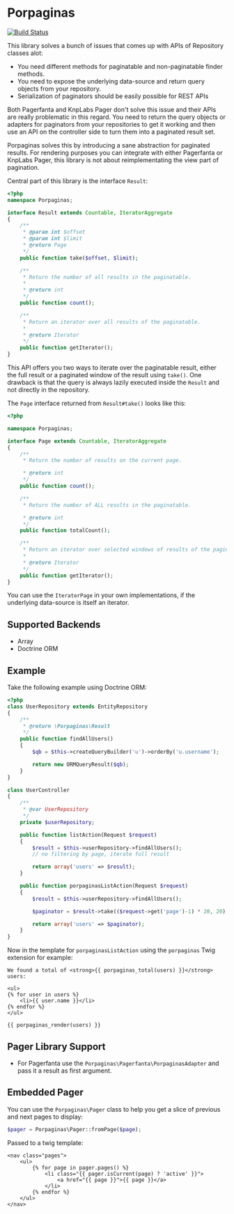 # Porpaginas

[![Build Status](https://travis-ci.org/beberlei/porpaginas.svg)](https://travis-ci.org/beberlei/porpaginas)

This library solves a bunch of issues that comes up with APIs of Repository
classes alot:

- You need different methods for paginatable and non-paginatable finder
  methods.
- You need to expose the underlying data-source and return query objects from
  your repository.
- Serialization of paginators should be easily possible for REST APIs

Both Pagerfanta and KnpLabs Pager don't solve this issue and their APIs are
really problematic in this regard. You need to return the query objects or
adapters for paginators from your repositories to get it working and then use
an API on the controller side to turn them into a paginated result set.

Porpaginas solves this by introducing a sane abstraction for paginated results.
For rendering purposes you can integrate with either Pagerfanta or KnpLabs
Pager, this library is not about reimplementating the view part of pagination.

Central part of this library is the interface `Result`:

```php
<?php
namespace Porpaginas;

interface Result extends Countable, IteratorAggregate
{
    /**
     * @param int $offset
     * @param int $limit
     * @return Page
     */
    public function take($offset, $limit);

    /**
     * Return the number of all results in the paginatable.
     *
     * @return int
     */
    public function count();

    /**
     * Return an iterator over all results of the paginatable.
     *
     * @return Iterator
     */
    public function getIterator();
}
```

This API offers you two ways to iterate over the paginatable result,
either the full result or a paginated window of the result using ``take()``.
One drawback is that the query is always lazily executed inside
the ``Result`` and not directly in the repository.

The ``Page`` interface returned from ``Result#take()``
looks like this:

```php
<?php

namespace Porpaginas;

interface Page extends Countable, IteratorAggregate
{
    /**
     * Return the number of results on the current page.

     * @return int
     */
    public function count();

    /**
     * Return the number of ALL results in the paginatable.

     * @return int
     */
    public function totalCount();

    /**
     * Return an iterator over selected windows of results of the paginatable.
     *
     * @return Iterator
     */
    public function getIterator();
}
```

You can use the `IteratorPage` in your own implementations, if the underlying
data-source is itself an iterator.

## Supported Backends

- Array
- Doctrine ORM

## Example

Take the following example using Doctrine ORM:

```php
<?php
class UserRepository extends EntityRepository
{
    /**
     * @return \Porpaginas\Result
     */
    public function findAllUsers()
    {
        $qb = $this->createQueryBuilder('u')->orderBy('u.username');

        return new ORMQueryResult($qb);
    }
}

class UserController
{
    /**
     * @var UserRepository
     */
    private $userRepository;

    public function listAction(Request $request)
    {
        $result = $this->userRepository->findAllUsers();
        // no filtering by page, iterate full result

        return array('users' => $result);
    }

    public function porpaginasListAction(Request $request)
    {
        $result = $this->userRepository->findAllUsers();

        $paginator = $result->take(($request->get('page')-1) * 20, 20);

        return array('users' => $paginator);
    }
}
```

Now in the template for `porpaginasListAction` using the `porpaginas` Twig
extension for example:

```jinja
We found a total of <strong>{{ porpaginas_total(users) }}</strong> users:

<ul>
{% for user in users %}
    <li>{{ user.name }}</li>
{% endfor %}
</ul>

{{ porpaginas_render(users) }}
```

## Pager Library Support

* For Pagerfanta use the ``Porpaginas\Pagerfanta\PorpaginasAdapter`` and pass it a result as first argument.

## Embedded Pager

You can use the `Porpaginas\Pager` class to help you get a slice of previous and next pages to display:

``` php
$pager = Porpaginas\Pager::fromPage($page);
```

Passed to a twig template:

``` jinja
<nav class="pages">
    <ul>
        {% for page in pager.pages() %}
            <li class="{{ pager.isCurrent(page) ? 'active' }}">
                <a href="{{ page }}">{{ page }}</a>
            </li>
        {% endfor %}
    </ul>
</nav>
```
